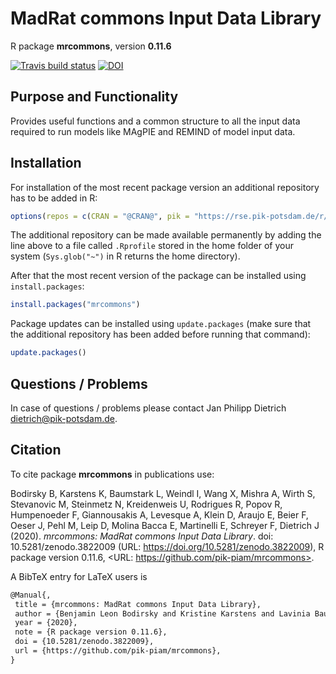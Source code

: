 # MadRat commons Input Data Library

R package **mrcommons**, version **0.11.6**

[![Travis build status](https://travis-ci.com/pik-piam/mrcommons.svg?branch=master)](https://travis-ci.com/pik-piam/mrcommons) [![DOI](https://zenodo.org/badge/DOI/10.5281/zenodo.3822009.svg)](https://doi.org/10.5281/zenodo.3822009) 

## Purpose and Functionality

Provides useful functions and a common structure to all the input data required to run models like MAgPIE and REMIND
    of model input data.


## Installation

For installation of the most recent package version an additional repository has to be added in R:

```r
options(repos = c(CRAN = "@CRAN@", pik = "https://rse.pik-potsdam.de/r/packages"))
```
The additional repository can be made available permanently by adding the line above to a file called `.Rprofile` stored in the home folder of your system (`Sys.glob("~")` in R returns the home directory).

After that the most recent version of the package can be installed using `install.packages`:

```r 
install.packages("mrcommons")
```

Package updates can be installed using `update.packages` (make sure that the additional repository has been added before running that command):

```r 
update.packages()
```

## Questions / Problems

In case of questions / problems please contact Jan Philipp Dietrich <dietrich@pik-potsdam.de>.

## Citation

To cite package **mrcommons** in publications use:

Bodirsky B, Karstens K, Baumstark L, Weindl I, Wang X, Mishra A, Wirth S, Stevanovic M, Steinmetz N,
Kreidenweis U, Rodrigues R, Popov R, Humpenoeder F, Giannousakis A, Levesque A, Klein D, Araujo E, Beier
F, Oeser J, Pehl M, Leip D, Molina Bacca E, Martinelli E, Schreyer F, Dietrich J (2020). _mrcommons:
MadRat commons Input Data Library_. doi: 10.5281/zenodo.3822009 (URL:
https://doi.org/10.5281/zenodo.3822009), R package version 0.11.6, <URL:
https://github.com/pik-piam/mrcommons>.

A BibTeX entry for LaTeX users is

 ```latex
@Manual{,
  title = {mrcommons: MadRat commons Input Data Library},
  author = {Benjamin Leon Bodirsky and Kristine Karstens and Lavinia Baumstark and Isabelle Weindl and Xiaoxi Wang and Abhijeet Mishra and Stephen Wirth and Mishko Stevanovic and Nele Steinmetz and Ulrich Kreidenweis and Renato Rodrigues and Roman Popov and Florian Humpenoeder and Anastasis Giannousakis and Antoine Levesque and David Klein and Ewerton Araujo and Felicitas Beier and Julian Oeser and Michaja Pehl and Debbora Leip and Edna {Molina Bacca} and Eleonora Martinelli and Felix Schreyer and Jan Philipp Dietrich},
  year = {2020},
  note = {R package version 0.11.6},
  doi = {10.5281/zenodo.3822009},
  url = {https://github.com/pik-piam/mrcommons},
}
```

